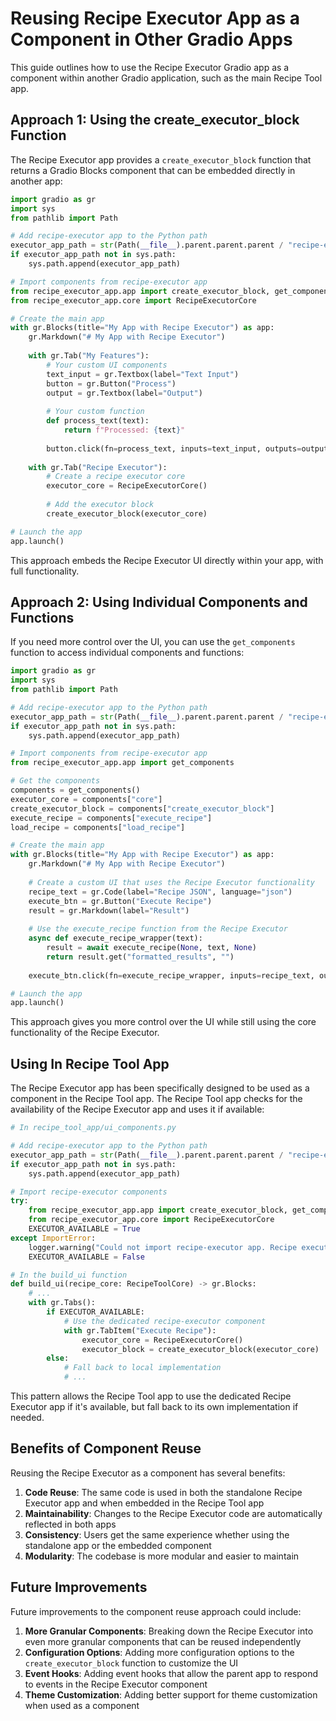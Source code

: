 # Reusing Recipe Executor App as a Component in Other Gradio Apps

This guide outlines how to use the Recipe Executor Gradio app as a component within another Gradio application, such as the main Recipe Tool app.

## Approach 1: Using the create_executor_block Function

The Recipe Executor app provides a `create_executor_block` function that returns a Gradio Blocks component that can be embedded directly in another app:

```python
import gradio as gr
import sys
from pathlib import Path

# Add recipe-executor app to the Python path
executor_app_path = str(Path(__file__).parent.parent.parent / "recipe-executor")
if executor_app_path not in sys.path:
    sys.path.append(executor_app_path)

# Import components from recipe-executor app
from recipe_executor_app.app import create_executor_block, get_components
from recipe_executor_app.core import RecipeExecutorCore

# Create the main app
with gr.Blocks(title="My App with Recipe Executor") as app:
    gr.Markdown("# My App with Recipe Executor")
    
    with gr.Tab("My Features"):
        # Your custom UI components
        text_input = gr.Textbox(label="Text Input")
        button = gr.Button("Process")
        output = gr.Textbox(label="Output")
        
        # Your custom function
        def process_text(text):
            return f"Processed: {text}"
        
        button.click(fn=process_text, inputs=text_input, outputs=output)
    
    with gr.Tab("Recipe Executor"):
        # Create a recipe executor core
        executor_core = RecipeExecutorCore()
        
        # Add the executor block
        create_executor_block(executor_core)

# Launch the app
app.launch()
```

This approach embeds the Recipe Executor UI directly within your app, with full functionality.

## Approach 2: Using Individual Components and Functions

If you need more control over the UI, you can use the `get_components` function to access individual components and functions:

```python
import gradio as gr
import sys
from pathlib import Path

# Add recipe-executor app to the Python path
executor_app_path = str(Path(__file__).parent.parent.parent / "recipe-executor")
if executor_app_path not in sys.path:
    sys.path.append(executor_app_path)

# Import components from recipe-executor app
from recipe_executor_app.app import get_components

# Get the components
components = get_components()
executor_core = components["core"]
create_executor_block = components["create_executor_block"]
execute_recipe = components["execute_recipe"]
load_recipe = components["load_recipe"]

# Create the main app
with gr.Blocks(title="My App with Recipe Executor") as app:
    gr.Markdown("# My App with Recipe Executor")
    
    # Create a custom UI that uses the Recipe Executor functionality
    recipe_text = gr.Code(label="Recipe JSON", language="json")
    execute_btn = gr.Button("Execute Recipe")
    result = gr.Markdown(label="Result")
    
    # Use the execute_recipe function from the Recipe Executor
    async def execute_recipe_wrapper(text):
        result = await execute_recipe(None, text, None)
        return result.get("formatted_results", "")
    
    execute_btn.click(fn=execute_recipe_wrapper, inputs=recipe_text, outputs=result)

# Launch the app
app.launch()
```

This approach gives you more control over the UI while still using the core functionality of the Recipe Executor.

## Using In Recipe Tool App

The Recipe Executor app has been specifically designed to be used as a component in the Recipe Tool app. The Recipe Tool app checks for the availability of the Recipe Executor app and uses it if available:

```python
# In recipe_tool_app/ui_components.py

# Add recipe-executor app to the Python path
executor_app_path = str(Path(__file__).parent.parent.parent / "recipe-executor")
if executor_app_path not in sys.path:
    sys.path.append(executor_app_path)

# Import recipe-executor components 
try:
    from recipe_executor_app.app import create_executor_block, get_components
    from recipe_executor_app.core import RecipeExecutorCore
    EXECUTOR_AVAILABLE = True
except ImportError:
    logger.warning("Could not import recipe-executor app. Recipe execution tab will use local implementation.")
    EXECUTOR_AVAILABLE = False

# In the build_ui function
def build_ui(recipe_core: RecipeToolCore) -> gr.Blocks:
    # ...
    with gr.Tabs():
        if EXECUTOR_AVAILABLE:
            # Use the dedicated recipe-executor component
            with gr.TabItem("Execute Recipe"):
                executor_core = RecipeExecutorCore()
                executor_block = create_executor_block(executor_core)
        else:
            # Fall back to local implementation
            # ...
```

This pattern allows the Recipe Tool app to use the dedicated Recipe Executor app if it's available, but fall back to its own implementation if needed.

## Benefits of Component Reuse

Reusing the Recipe Executor as a component has several benefits:

1. **Code Reuse**: The same code is used in both the standalone Recipe Executor app and when embedded in the Recipe Tool app
2. **Maintainability**: Changes to the Recipe Executor code are automatically reflected in both apps
3. **Consistency**: Users get the same experience whether using the standalone app or the embedded component
4. **Modularity**: The codebase is more modular and easier to maintain

## Future Improvements

Future improvements to the component reuse approach could include:

1. **More Granular Components**: Breaking down the Recipe Executor into even more granular components that can be reused independently
2. **Configuration Options**: Adding more configuration options to the `create_executor_block` function to customize the UI
3. **Event Hooks**: Adding event hooks that allow the parent app to respond to events in the Recipe Executor component
4. **Theme Customization**: Adding better support for theme customization when used as a component